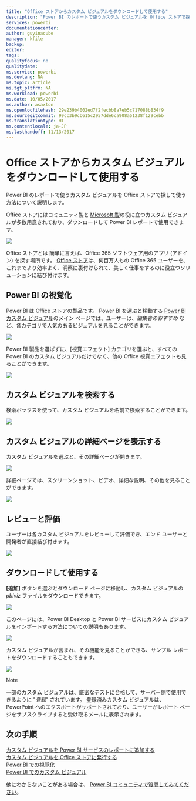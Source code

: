 ```yaml
---
title: "Office ストアからカスタム ビジュアルをダウンロードして使用する"
description: "Power BI のレポートで使うカスタム ビジュアルを Office ストアで探して使う方法について説明します。"
services: powerbi
documentationcenter: 
author: guyinacube
manager: kfile
backup: 
editor: 
tags: 
qualityfocus: no
qualitydate: 
ms.service: powerbi
ms.devlang: NA
ms.topic: article
ms.tgt_pltfrm: NA
ms.workload: powerbi
ms.date: 10/05/2017
ms.author: asaxton
ms.openlocfilehash: 29e239b4002ed7f2fecbb8a7eb5c717088b834f9
ms.sourcegitcommit: 99cc3b9cb615c2957dde6ca908a51238f129cebb
ms.translationtype: HT
ms.contentlocale: ja-JP
ms.lasthandoff: 11/13/2017
---
```

# <a name="download-and-use-custom-visuals-from-the-office-store"></a>Office ストアからカスタム ビジュアルをダウンロードして使用する
Power BI のレポートで使うカスタム ビジュアルを Office ストアで探して使う方法について説明します。

Office ストアにはコミュニティ製と [Microsoft 製](https://www.youtube.com/playlist?list=PL1N57mwBHtN1vIjfvuBIzZllrmKo-Vz6x)の役に立つカスタム ビジュアルが多数用意されており、ダウンロードして Power BI レポートで使用できます。

![](media/service-custom-visuals-office-store/powerbi-custom-visual-store.png)

Office ストアとは 簡単に言えば、Office 365 ソフトウェア用のアプリ (アドイン) を探す場所です。 [Office ストア](https://appsource.microsoft.com/marketplace/apps?product=power-bi-visuals)は、何百万人もの Office 365 ユーザーを、これまでより効率よく、洞察に裏付けられて、美しく仕事をするのに役立つソリューションに結び付けます。

## <a name="power-bi-visualizations"></a>Power BI の視覚化
Power BI は Office ストアの製品です。 Power BI を選ぶと移動する [Power BI カスタム ビジュアル](https://appsource.microsoft.com/marketplace/apps?product=power-bi-visuals)のメイン ページでは、ユーザーは、*編集者のおすすめ* など、各カテゴリで人気のあるビジュアルを見ることができます。

![](media/service-custom-visuals-office-store/powerbi-custom-visual-store.png)

Power BI 製品を選ばずに、[視覚エフェクト] カテゴリを選ぶと、すべての Power BI のカスタム ビジュアルだけでなく、他の Office 視覚エフェクトも見ることができます。

![](media/service-custom-visuals-office-store/powerbi-custom-visual-category.png)

## <a name="search-for-custom-visuals"></a>カスタム ビジュアルを検索する
検索ボックスを使って、カスタム ビジュアルを名前で検索することができます。

![](media/service-custom-visuals-office-store/powerbi-custom-search-store.png)

## <a name="view-a-custom-visuals-details-page"></a>カスタム ビジュアルの詳細ページを表示する
カスタム ビジュアルを選ぶと、その詳細ページが開きます。

![](media/service-custom-visuals-office-store/powerbi-custom-select-visual.png)

詳細ページでは、スクリーンショット、ビデオ、詳細な説明、その他を見ることができます。

![](media/service-custom-visuals-office-store/powerbi-custom-visual-details.png)

## <a name="reviews-and-ratings"></a>レビューと評価
ユーザーは各カスタム ビジュアルをレビューして評価でき、エンド ユーザーと開発者が直接結び付きます。

![](media/service-custom-visuals-office-store/powerbi-custom-visual-rating.png)

## <a name="download-and-use"></a>ダウンロードして使用する
**[追加]** ボタンを選ぶとダウンロード ページに移動し、カスタム ビジュアルの *pbiviz* ファイルをダウンロードできます。

![](media/service-custom-visuals-office-store/powerbi-custom-add-visual.png)

このページには、Power BI Desktop と Power BI サービスにカスタム ビジュアルをインポートする方法についての説明もあります。

![](media/service-custom-visuals-office-store/powerbi-custom-download.png)

カスタム ビジュアルが含まれ、その機能を見ることができる、サンプル レポートをダウンロードすることもできます。

![](media/service-custom-visuals-office-store/powerbi-custom-try-sample.png)

> [!NOTE]
> 一部のカスタム ビジュアルは、厳密なテストに合格して、サーバー側で使用できるように "*登録*" されています。 登録済みカスタム ビジュアルは、PowerPoint へのエクスポートがサポートされており、ユーザーがレポート ページをサブスクライブすると受け取るメールに表示されます。
> 
> 

## <a name="next-steps"></a>次の手順
[カスタム ビジュアルを Power BI サービスのレポートに追加する](power-bi-report-add-custom-visual.md)  
[カスタム ビジュアルを Office ストアに発行する](developer/office-store.md)  
[Power BI での視覚化](power-bi-report-visualizations.md)  
[Power BI でのカスタム ビジュアル](power-bi-custom-visuals.md)  

他にわからないことがある場合は、 [Power BI コミュニティで質問してみてください](http://community.powerbi.com/)。

